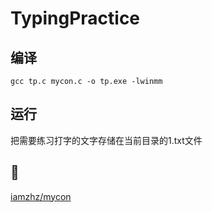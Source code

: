 # TypingPractice
## 编译
```
gcc tp.c mycon.c -o tp.exe -lwinmm
```
## 运行
把需要练习打字的文字存储在当前目录的1.txt文件
## :link:
[iamzhz/mycon](https://github.com/iamzhz/mycon)
